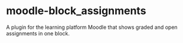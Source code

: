 # moodle-block_assignments
A plugin for the learning platform Moodle that shows graded and open assignments in one block.
